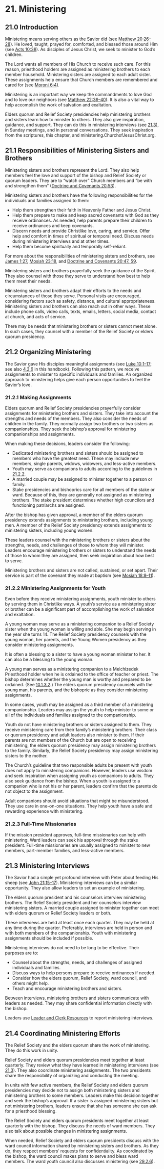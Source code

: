 # 21. Ministering

## 21.0 Introduction

Ministering means serving others as the Savior did (see [Matthew 20:26–28](https://www.churchofjesuschrist.org/study/scriptures/nt/matt/20.26-28?lang=eng#p26)). He loved, taught, prayed for, comforted, and blessed those around Him (see [Acts 10:38](https://www.churchofjesuschrist.org/study/scriptures/nt/acts/10.38?lang=eng#p38)). As disciples of Jesus Christ, we seek to minister to God’s children.

The Lord wants all members of His Church to receive such care. For this reason, priesthood holders are assigned as ministering brothers to each member household. Ministering sisters are assigned to each adult sister. These assignments help ensure that Church members are remembered and cared for (see [Moroni 6:4](https://www.churchofjesuschrist.org/study/scriptures/bofm/moro/6.4?lang=eng#p4)).

Ministering is an important way we keep the commandments to love God and to love our neighbors (see [Matthew 22:36–40](https://www.churchofjesuschrist.org/study/scriptures/nt/matt/22.36-40?lang=eng#p36)). It is also a vital way to help accomplish the work of salvation and exaltation.

Elders quorum and Relief Society presidencies help ministering brothers and sisters learn how to minister to others. They also give inspiration, guidance, and support. They can do this in ministering interviews (see [21.3](21-ministering.md#213-ministering-interviews)), in Sunday meetings, and in personal conversations. They seek inspiration from the scriptures, this chapter, and ministering.ChurchofJesusChrist.org.

## 21.1 Responsibilities of Ministering Sisters and Brothers

Ministering sisters and brothers represent the Lord. They also help members feel the love and support of the bishop and Relief Society or quorum leaders. They are to “watch over” Church members and “be with and strengthen them” ([Doctrine and Covenants 20:53](https://www.churchofjesuschrist.org/study/scriptures/dc-testament/dc/20.53?lang=eng#p53)).

Ministering sisters and brothers have the following responsibilities for the individuals and families assigned to them:

* Help them strengthen their faith in Heavenly Father and Jesus Christ.
* Help them prepare to make and keep sacred covenants with God as they receive ordinances. As needed, help parents prepare their children to receive ordinances and keep covenants.
* Discern needs and provide Christlike love, caring, and service. Offer help and comfort in times of spiritual or temporal need. Discuss needs during ministering interviews and at other times.
* Help them become spiritually and temporally self-reliant.

For more about the responsibilities of ministering sisters and brothers, see [James 1:27](https://www.churchofjesuschrist.org/study/scriptures/nt/james/1.27?lang=eng#p27), [Mosiah 23:18](https://www.churchofjesuschrist.org/study/scriptures/bofm/mosiah/23.18?lang=eng#p18), and [Doctrine and Covenants 20:47, 59](https://www.churchofjesuschrist.org/study/scriptures/dc-testament/dc/20.47,59?lang=eng#p47).

Ministering sisters and brothers prayerfully seek the guidance of the Spirit. They also counsel with those they serve to understand how best to help them meet their needs.

Ministering sisters and brothers adapt their efforts to the needs and circumstances of those they serve. Personal visits are encouraged, considering factors such as safety, distance, and cultural appropriateness. Ministering sisters and brothers can also reach out in other ways. These include phone calls, video calls, texts, emails, letters, social media, contact at church, and acts of service.

There may be needs that ministering brothers or sisters cannot meet alone. In such cases, they counsel with a member of the Relief Society or elders quorum presidency.

## 21.2 Organizing Ministering

The Savior gave His disciples meaningful assignments (see [Luke 10:1–17](https://www.churchofjesuschrist.org/study/scriptures/nt/luke/10.1-17?lang=eng#p1); see also [4.2.6](4-leadership-in-the-church-of-jesus-christ.md#426-delegate-responsibility-and-ensure-accountability) in this handbook). Following this pattern, we receive assignments to minister to specific individuals and families. An organized approach to ministering helps give each person opportunities to feel the Savior’s love.

### 21.2.1 Making Assignments

Elders quorum and Relief Society presidencies prayerfully consider assignments for ministering brothers and sisters. They take into account the strengths and needs of the members. They also consider the needs of children in the family. They normally assign two brothers or two sisters as companionships. They seek the bishop’s approval for ministering companionships and assignments.

When making these decisions, leaders consider the following:

* Dedicated ministering brothers and sisters should be assigned to members who have the greatest need. These may include new members, single parents, widows, widowers, and less-active members.
* Youth may serve as companions to adults according to the guidelines in [21.2.2](21-ministering.md#2122-ministering-assignments-for-youth).
* A married couple may be assigned to minister together to a person or family.
* Stake presidencies and bishoprics care for all members of the stake or ward. Because of this, they are generally not assigned as ministering brothers. The stake president determines whether high councilors and functioning patriarchs are assigned.

After the bishop has given approval, a member of the elders quorum presidency extends assignments to ministering brothers, including young men. A member of the Relief Society presidency extends assignments to ministering sisters, including young women.

These leaders counsel with the ministering brothers or sisters about the strengths, needs, and challenges of those to whom they will minister. Leaders encourage ministering brothers or sisters to understand the needs of those to whom they are assigned, then seek inspiration about how best to serve.

Ministering brothers and sisters are not called, sustained, or set apart. Their service is part of the covenant they made at baptism (see [Mosiah 18:8–11](https://www.churchofjesuschrist.org/study/scriptures/bofm/mosiah/18.8-11?lang=eng#p8)).

### 21.2.2 Ministering Assignments for Youth

Even before they receive ministering assignments, youth minister to others by serving them in Christlike ways. A youth’s service as a ministering sister or brother can be a significant part of accomplishing the work of salvation and exaltation.

A young woman may serve as a ministering companion to a Relief Society sister when the young woman is willing and able. She may begin serving in the year she turns 14. The Relief Society presidency counsels with the young woman, her parents, and the Young Women presidency as they consider ministering assignments.

It is often a blessing to a sister to have a young woman minister to her. It can also be a blessing to the young woman.

A young man serves as a ministering companion to a Melchizedek Priesthood holder when he is ordained to the office of teacher or priest. The bishop determines whether the young man is worthy and prepared to be ordained. (See [10.1.3.2](10-aaronic-priesthood.md#10132-teachers-quorum).) The elders quorum presidency counsels with the young man, his parents, and the bishopric as they consider ministering assignments.

In some cases, youth may be assigned as a third member of a ministering companionship. Leaders may assign the youth to help minister to some or all of the individuals and families assigned to the companionship.

Youth do not have ministering brothers or sisters assigned to them. They receive ministering care from their family’s ministering brothers. Their class or quorum presidency and adult leaders also minister to them. If their parents are not members of the Church but are open to receiving ministering, the elders quorum presidency may assign ministering brothers to the family. Similarly, the Relief Society presidency may assign ministering sisters to the mother.

The Church’s guideline that two responsible adults be present with youth does not apply to ministering companions. However, leaders use wisdom and seek inspiration when assigning youth as companions to adults. They also seek guidance from the bishop. When a youth is assigned to a companion who is not his or her parent, leaders confirm that the parents do not object to the assignment.

Adult companions should avoid situations that might be misunderstood. They use care in one-on-one situations. They help youth have a safe and rewarding experience with ministering.

### 21.2.3 Full-Time Missionaries

If the mission president approves, full-time missionaries can help with ministering. Ward leaders can seek his approval through the stake president. Full-time missionaries are usually assigned to minister to new members, part-member families, and less-active members.

## 21.3 Ministering Interviews

The Savior had a simple yet profound interview with Peter about feeding His sheep (see [John 21:15–17](https://www.churchofjesuschrist.org/study/scriptures/nt/john/21.15-17?lang=eng#p15)). Ministering interviews can be a similar opportunity. They also allow leaders to set an example of ministering.

The elders quorum president and his counselors interview ministering brothers. The Relief Society president and her counselors interview ministering sisters. A married couple assigned to minister together can meet with elders quorum or Relief Society leaders or both.

These interviews are held at least once each quarter. They may be held at any time during the quarter. Preferably, interviews are held in person and with both members of the companionship. Youth with ministering assignments should be included if possible.

Ministering interviews do not need to be long to be effective. Their purposes are to:

* Counsel about the strengths, needs, and challenges of assigned individuals and families.
* Discuss ways to help persons prepare to receive ordinances if needed.
* Consider how the elders quorum, Relief Society, ward council, and others might help.
* Teach and encourage ministering brothers and sisters.

Between interviews, ministering brothers and sisters communicate with leaders as needed. They may share confidential information directly with the bishop.

Leaders use [Leader and Clerk Resources](https://lcr.churchofjesuschrist.org) to report ministering interviews.

## 21.4 Coordinating Ministering Efforts

The Relief Society and the elders quorum share the work of ministering. They do this work in unity.

Relief Society and elders quorum presidencies meet together at least quarterly. They review what they have learned in ministering interviews (see [21.3](21-ministering.md#213-ministering-interviews)). They also coordinate ministering assignments. The two presidents share the responsibility of organizing and conducting the meeting.

In units with few active members, the Relief Society and elders quorum presidencies may decide not to assign both ministering sisters and ministering brothers to some members. Leaders make this decision together and seek the bishop’s approval. If a sister is assigned ministering sisters but not ministering brothers, leaders ensure that she has someone she can ask for a priesthood blessing.

The Relief Society and elders quorum presidents meet together at least quarterly with the bishop. They discuss the needs of ward members. They also talk about possible changes in ministering assignments.

When needed, Relief Society and elders quorum presidents discuss with the ward council information shared by ministering sisters and brothers. As they do, they respect members’ requests for confidentiality. As coordinated by the bishop, the ward council makes plans to serve and bless ward members. The ward youth council also discusses ministering (see [29.2.6](29-meetings-in-the-church.md#2926-ward-youth-council-meeting)).